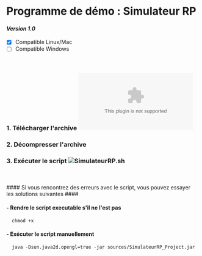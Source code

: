 # Programme de démo : Simulateur RP #
#### *Version 1.0* ####

- [x] Compatible Linux/Mac
- [ ] Compatible Windows

<br/>

### 1. Télécharger l'archive ![SimulateurRP_Demo_Package.zip](SimulateurRP_Demo_Package.zip)

###  2. Décompresser l'archive

###  3. Exécuter le script ![SimulateurRP.sh](#)


<br/>
<br/>
#### Si vous rencontrez des erreurs avec le script, vous pouvez essayer les solutions suivantes ####

#### - Rendre le script executable s'il ne l'est pas ####
      chmod +x

#### - Exécuter le script manuellement ####
      java -Dsun.java2d.opengl=true -jar sources/SimulateurRP_Project.jar
